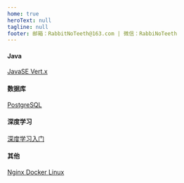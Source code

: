```yaml
---
home: true
heroText: null
tagline: null
footer: 邮箱：RabbitNoTeeth@163.com | 微信：RabbiNoTeeth
---
```


#### Java

<div class="home_article_card_container">
    <a class="home_article_card" href="/java/javase/">
        JavaSE
    </a>
    <a class="home_article_card" href="/java/vertx/">
        Vert.x
    </a>
</div>

#### 数据库

<div class="home_article_card_container">
    <a class="home_article_card" href="/database/postgresql/">
        PostgreSQL
    </a>
</div>

#### 深度学习

<div class="home_article_card_container">
    <a class="home_article_card" href="/deeplearning/base/">
        深度学习入门
    </a>
</div>

#### 其他

<div class="home_article_card_container">
    <a class="home_article_card" href="/nginx/">
        Nginx
    </a>
    <a class="home_article_card" href="/docker/">
        Docker
    </a>
    <a class="home_article_card" href="/linux/">
        Linux
    </a>
</div>
